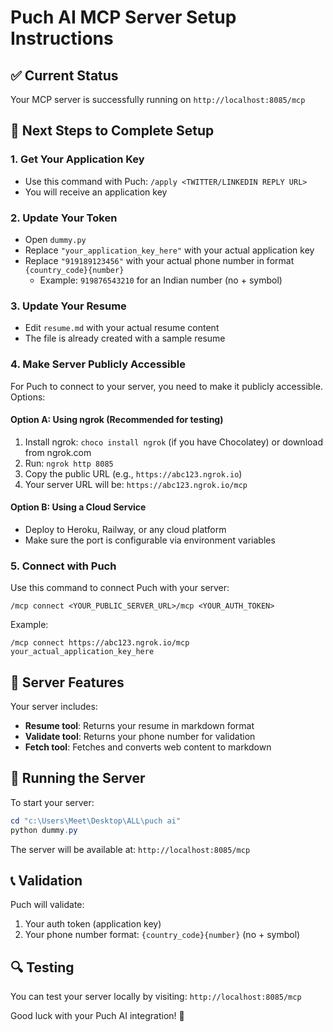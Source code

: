# Puch AI MCP Server Setup Instructions

## ✅ Current Status
Your MCP server is successfully running on `http://localhost:8085/mcp`

## 📝 Next Steps to Complete Setup

### 1. Get Your Application Key
- Use this command with Puch: `/apply <TWITTER/LINKEDIN REPLY URL>`
- You will receive an application key

### 2. Update Your Token
- Open `dummy.py`
- Replace `"your_application_key_here"` with your actual application key
- Replace `"919189123456"` with your actual phone number in format `{country_code}{number}`
  - Example: `919876543210` for an Indian number (no + symbol)

### 3. Update Your Resume
- Edit `resume.md` with your actual resume content
- The file is already created with a sample resume

### 4. Make Server Publicly Accessible
For Puch to connect to your server, you need to make it publicly accessible. Options:

#### Option A: Using ngrok (Recommended for testing)
1. Install ngrok: `choco install ngrok` (if you have Chocolatey) or download from ngrok.com
2. Run: `ngrok http 8085`
3. Copy the public URL (e.g., `https://abc123.ngrok.io`)
4. Your server URL will be: `https://abc123.ngrok.io/mcp`

#### Option B: Using a Cloud Service
- Deploy to Heroku, Railway, or any cloud platform
- Make sure the port is configurable via environment variables

### 5. Connect with Puch
Use this command to connect Puch with your server:
```
/mcp connect <YOUR_PUBLIC_SERVER_URL>/mcp <YOUR_AUTH_TOKEN>
```

Example:
```
/mcp connect https://abc123.ngrok.io/mcp your_actual_application_key_here
```

## 🔧 Server Features
Your server includes:
- **Resume tool**: Returns your resume in markdown format
- **Validate tool**: Returns your phone number for validation
- **Fetch tool**: Fetches and converts web content to markdown

## 🚀 Running the Server
To start your server:
```powershell
cd "c:\Users\Meet\Desktop\ALL\puch ai"
python dummy.py
```

The server will be available at: `http://localhost:8085/mcp`

## 📞 Validation
Puch will validate:
1. Your auth token (application key)
2. Your phone number format: `{country_code}{number}` (no + symbol)

## 🔍 Testing
You can test your server locally by visiting: `http://localhost:8085/mcp`

Good luck with your Puch AI integration! 🎉
